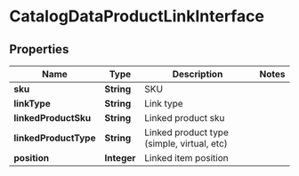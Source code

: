 
# CatalogDataProductLinkInterface

## Properties
Name | Type | Description | Notes
------------ | ------------- | ------------- | -------------
**sku** | **String** | SKU | 
**linkType** | **String** | Link type | 
**linkedProductSku** | **String** | Linked product sku | 
**linkedProductType** | **String** | Linked product type (simple, virtual, etc) | 
**position** | **Integer** | Linked item position | 



